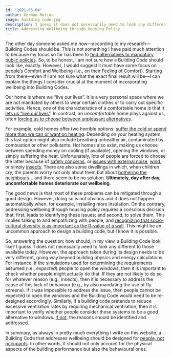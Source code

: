 ```yaml
---
id: "2021-05-04"
author: German Molina
image: building_code.jpg
description: I guess it does not necessarily need to look any different to those available today. However, the approach taken during its design needs to be very different, going way beyond building physics and energy calculations.
title: Addressing Wellbeing through Housing Policy
---
```



The other day someone asked me how—according to my research—Building Codes should be. This is not something I have paid much attention to because my focus so far has been to [find alternatives to mandatory public policies](/2021-02-03.blog). So, to be honest, I am not sure how a Building Code should look like, exactly. However, I would suggest it must have some focus on people’s Comfort and Wellbeing (i.e., on their [Feeling of Comfort](/atlas?layer=comfort)). Starting from there—even if I am not sure what the exact final result will be—I can explain the things I consider crucial at the moment of incorporating wellbeing into Building Codes. 

Our home is where we “live our lives”. It is a very personal space where we are not mandated by others to wear certain clothes or to carry out specific activities. Hence, one of the characteristics of a comfortable home is that it [lets us “live our lives”](/atlas?code=freedom_to_do_what_you_want_wherever_you_want). In contrast, an *uncomfortable* home plays against us, often [forcing us to choose between unpleasant alternatives](/atlas?layer=trade-offs).

For example, cold homes offer two horrible options: [suffer the cold or spend more than we can or want on heating](/atlas?code=utility_bills&domain=warmness). Depending on your heating system, this last option might also include breathing unhealthy air, contaminated by combustion or other pollutants. Hot homes also exist, making us choose between spending money on cooling (if available), opening the windows, or simply suffering the heat. Unfortunately, lots of people are forced to choose the latter because of [safety concerns](/atlas?code=safety&domain=coolness), or [issues with external noise](/atlas?code=thermal_comfort_vs_acoustic_performance&domain=coolness), [wind](/atlas?code=exposure_to_wind&domain=coolness), or simply [insects](/atlas?code=bugs&domain=coolness). There are also some dwellings in which, when children cry, the parents worry not only about them but about [bothering the neighbours](/atlas?code=bothering_others&domain=acoustic)… and there seem to be no solution. **Ultimately, day after day, uncomfortable homes deteriorate our wellbeing**. 

The good news is that most of these problems can be mitigated through a good design. However, doing so is not obvious and it does not happen automatically when, for example, installing more insulation. On the contrary, addressing wellbeing through housing policy requires a conscious decision that; first, leads to identifying these issues; and second, to solve them. This implies talking to and empathizing with people, and [recognizing that socio-cultural diversity is as important as the R-value of a wall](/2021-04-20.blog). This might be an uncommon approach to design a building code, but I know it is possible.

So, answering the question: how should, in my view, a Building Code look like? I guess it does not necessarily need to *look* any different to those available today. However, the approach taken during its design needs to be very different, going way beyond building physics and energy calculations. For instance, if the simulations used for determining the requirements assumed (i.e., *expected*) people to open the windows, then it is important to check whether people might actually do that. If they are not likely to do so for whatever reason (e.g., insects), then it is necessary to address the cause of this lack of behaviour (e.g., by also mandating the use of fly screens). If it was impossible to address the issue, then people cannot be expected to open the windows and the Building Code would need to be re-designed accordingly. Similarly, if a building code pretends to reduce excessive ventilation rates by requiring mechanical ventilation, then it is important to verify whether people consider these systems to be a good alternative to windows. [If not](/atlas?code=ventilation_system&domain=air_quality), the reasons should be identified and addressed. 

In summary, as always in pretty much everything I write on this website, a Building Code that addresses wellbeing should be designed for [people, not occupants](/2020-08-14.blog). In other words, it should not only account for the physical aspects of the building performance but also the behavioural ones.



